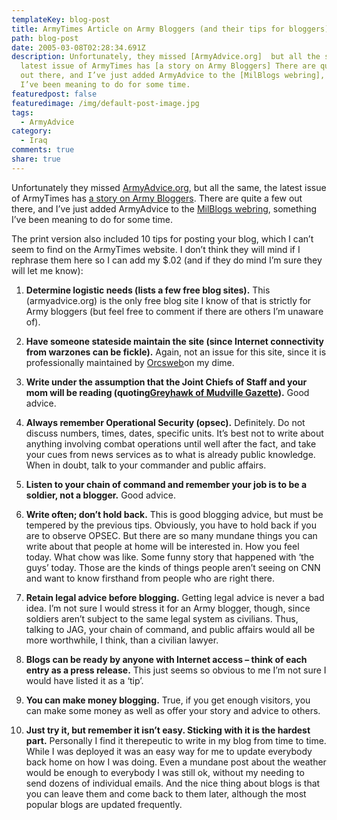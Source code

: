 ```yaml
---
templateKey: blog-post
title: ArmyTimes Article on Army Bloggers (and their tips for bloggers)
path: blog-post
date: 2005-03-08T02:28:34.691Z
description: Unfortunately, they missed [ArmyAdvice.org]  but all the same, the
  latest issue of ArmyTimes has [a story on Army Bloggers] There are quite a few
  out there, and I’ve just added ArmyAdvice to the [MilBlogs webring], something
  I’ve been meaning to do for some time.
featuredpost: false
featuredimage: /img/default-post-image.jpg
tags:
  - ArmyAdvice
category:
  - Iraq
comments: true
share: true
---
```

<!--StartFragment-->

Unfortunately they missed [ArmyAdvice.org](http://armyadvice.org/), but all the same, the latest issue of ArmyTimes has [a story on Army Bloggers](http://www.armytimes.com/story.php?f=1-292925-700605.php). There are quite a few out there, and I’ve just added ArmyAdvice to the [MilBlogs webring](http://www.ringsurf.com/netring?ring=MiliBlogs;id=95;action=list), something I’ve been meaning to do for some time.

The print version also included 10 tips for posting your blog, which I can’t seem to find on the ArmyTimes website. I don’t think they will mind if I rephrase them here so I can add my $.02 (and if they do mind I’m sure they will let me know):



1. **Determine logistic needs (lists a few free blog sites).** This (armyadvice.org) is the only free blog site I know of that is strictly for Army bloggers (but feel free to comment if there are others I’m unaware of).

2. **Have someone stateside maintain the site (since Internet connectivity from warzones can be fickle).** Again, not an issue for this site, since it is professionally maintained by [Orcsweb](http://www.orcsweb.com/)on my dime.

3. **Write under the assumption that the Joint Chiefs of Staff and your mom will be reading (quoting[Greyhawk of Mudville Gazette](http://www.mudvillegazette.com/)).** Good advice.

4. **Always remember Operational Security (opsec).** Definitely. Do not discuss numbers, times, dates, specific units. It’s best not to write about anything involving combat operations until well after the fact, and take your cues from news services as to what is already public knowledge. When in doubt, talk to your commander and public affairs.

5. **Listen to your chain of command and remember your job is to be a soldier, not a blogger.** Good advice.

6. **Write often; don’t hold back.** This is good blogging advice, but must be tempered by the previous tips. Obviously, you have to hold back if you are to observe OPSEC. But there are so many mundane things you can write about that people at home will be interested in. How you feel today. What chow was like. Some funny story that happened with ‘the guys’ today. Those are the kinds of things people aren’t seeing on CNN and want to know firsthand from people who are right there.

7. **Retain legal advice before blogging.** Getting legal advice is never a bad idea. I’m not sure I would stress it for an Army blogger, though, since soldiers aren’t subject to the same legal system as civilians. Thus, talking to JAG, your chain of command, and public affairs would all be more worthwhile, I think, than a civilian lawyer.

8. **Blogs can be ready by anyone with Internet access – think of each entry as a press release.** This just seems so obvious to me I’m not sure I would have listed it as a ‘tip’.

9. **You can make money blogging.** True, if you get enough visitors, you can make some money as well as offer your story and advice to others.

10. **Just try it, but remember it isn’t easy. Sticking with it is the hardest part.** Personally I find it therepeutic to write in my blog from time to time. While I was deployed it was an easy way for me to update everybody back home on how I was doing. Even a mundane post about the weather would be enough to everybody I was still ok, without my needing to send dozens of individual emails. And the nice thing about blogs is that you can leave them and come back to them later, although the most popular blogs are updated frequently.

<!--EndFragment-->